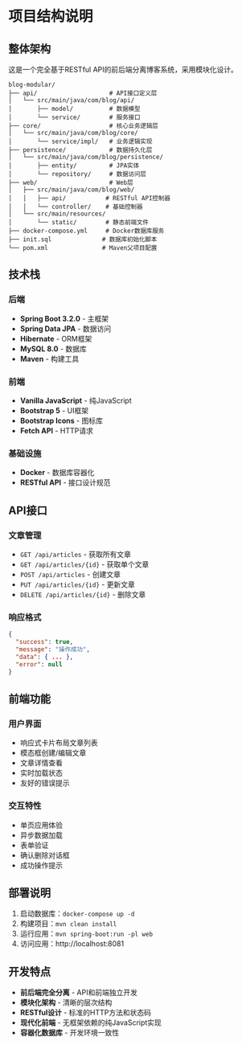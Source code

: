 # 项目结构说明

## 整体架构

这是一个完全基于RESTful API的前后端分离博客系统，采用模块化设计。

```
blog-modular/
├── api/                    # API接口定义层
│   └── src/main/java/com/blog/api/
│       ├── model/          # 数据模型
│       └── service/        # 服务接口
├── core/                   # 核心业务逻辑层
│   └── src/main/java/com/blog/core/
│       └── service/impl/   # 业务逻辑实现
├── persistence/            # 数据持久化层
│   └── src/main/java/com/blog/persistence/
│       ├── entity/         # JPA实体
│       └── repository/     # 数据访问层
├── web/                    # Web层
│   ├── src/main/java/com/blog/web/
│   │   ├── api/           # RESTful API控制器
│   │   └── controller/    # 基础控制器
│   └── src/main/resources/
│       └── static/        # 静态前端文件
├── docker-compose.yml     # Docker数据库服务
├── init.sql              # 数据库初始化脚本
└── pom.xml               # Maven父项目配置
```

## 技术栈

### 后端
- **Spring Boot 3.2.0** - 主框架
- **Spring Data JPA** - 数据访问
- **Hibernate** - ORM框架
- **MySQL 8.0** - 数据库
- **Maven** - 构建工具

### 前端
- **Vanilla JavaScript** - 纯JavaScript
- **Bootstrap 5** - UI框架
- **Bootstrap Icons** - 图标库
- **Fetch API** - HTTP请求

### 基础设施
- **Docker** - 数据库容器化
- **RESTful API** - 接口设计规范

## API接口

### 文章管理
- `GET /api/articles` - 获取所有文章
- `GET /api/articles/{id}` - 获取单个文章
- `POST /api/articles` - 创建文章
- `PUT /api/articles/{id}` - 更新文章
- `DELETE /api/articles/{id}` - 删除文章

### 响应格式
```json
{
  "success": true,
  "message": "操作成功",
  "data": { ... },
  "error": null
}
```

## 前端功能

### 用户界面
- 响应式卡片布局文章列表
- 模态框创建/编辑文章
- 文章详情查看
- 实时加载状态
- 友好的错误提示

### 交互特性
- 单页应用体验
- 异步数据加载
- 表单验证
- 确认删除对话框
- 成功操作提示

## 部署说明

1. 启动数据库：`docker-compose up -d`
2. 构建项目：`mvn clean install`
3. 运行应用：`mvn spring-boot:run -pl web`
4. 访问应用：http://localhost:8081

## 开发特点

- **前后端完全分离** - API和前端独立开发
- **模块化架构** - 清晰的层次结构
- **RESTful设计** - 标准的HTTP方法和状态码
- **现代化前端** - 无框架依赖的纯JavaScript实现
- **容器化数据库** - 开发环境一致性